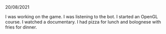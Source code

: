 20/08/2021

I was working on the game. I was listening to the bot. I started an OpenGL course. I watched a documentary. I had pizza for lunch and bolognese with fries for dinner.